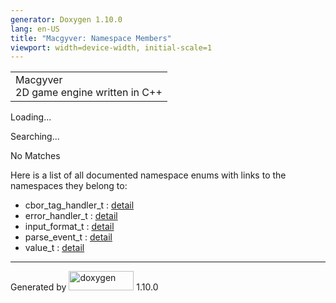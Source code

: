 ```yaml
---
generator: Doxygen 1.10.0
lang: en-US
title: "Macgyver: Namespace Members"
viewport: width=device-width, initial-scale=1
---
```


<div id="top">

<div id="titlearea">

<table data-cellspacing="0" data-cellpadding="0">
<colgroup>
<col style="width: 100%" />
</colgroup>
<tbody>
<tr id="projectrow" class="odd">
<td id="projectalign"><div id="projectname">
Macgyver
</div>
<div id="projectbrief">
2D game engine written in C++
</div></td>
</tr>
</tbody>
</table>

</div>

<div id="main-nav">

</div>

</div>

<div id="MSearchSelectWindow"
onmouseover="return searchBox.OnSearchSelectShow()"
onmouseout="return searchBox.OnSearchSelectHide()"
onkeydown="return searchBox.OnSearchSelectKey(event)">

</div>

<div id="MSearchResultsWindow">

<div id="MSearchResults">

<div class="SRPage">

<div id="SRIndex">

<div id="SRResults">

</div>

<div id="Loading" class="SRStatus">

Loading...

</div>

<div id="Searching" class="SRStatus">

Searching...

</div>

<div id="NoMatches" class="SRStatus">

No Matches

</div>

</div>

</div>

</div>

</div>

<div class="contents">

<div class="textblock">

Here is a list of all documented namespace enums with links to the
namespaces they belong to:

</div>

- cbor_tag_handler_t : <a href="namespacedetail.html#a7c070b2bf3d61e3d8b8013f6fb18d592"
  class="el">detail</a>
- error_handler_t : <a href="namespacedetail.html#abe7cfa1fd8fa706ff4392bff9d1a8298"
  class="el">detail</a>
- input_format_t : <a href="namespacedetail.html#a0ab3b338d0eadc6890b72cccef0ea04f"
  class="el">detail</a>
- parse_event_t : <a href="namespacedetail.html#a47b1bb0bbd3596589ed9187059c312ef"
  class="el">detail</a>
- value_t : <a href="namespacedetail.html#a917c3efabea8a20dc72d9ae2c673d632"
  class="el">detail</a>

</div>

------------------------------------------------------------------------

<span class="small">Generated
by [<img src="doxygen.svg" class="footer" width="104" height="31"
alt="doxygen" />](https://www.doxygen.org/index.html) 1.10.0</span>
